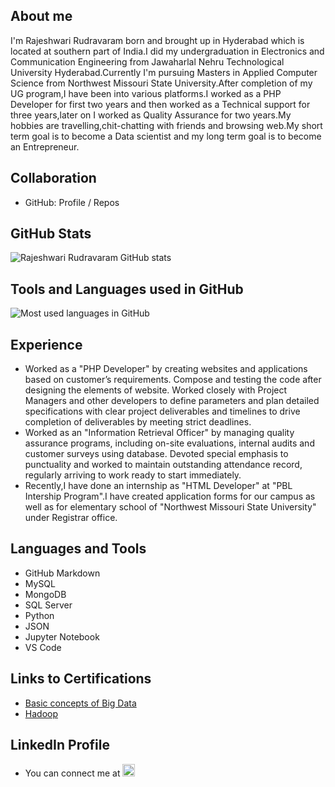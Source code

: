 ## About me

I'm Rajeshwari Rudravaram born and brought up in Hyderabad which is located at southern part of India.I did my undergraduation in Electronics and Communication Engineering from Jawaharlal Nehru Technological University Hyderabad.Currently I'm pursuing Masters in Applied Computer Science from Northwest Missouri State University.After completion of my UG program,I have been into various platforms.I worked as a PHP Developer for first two years and then worked as a Technical support for three years,later on I worked as Quality Assurance for two years.My hobbies are travelling,chit-chatting with friends and browsing web.My short term goal is to become a Data scientist and my long term goal is to become an Entrepreneur.

## Collaboration
- GitHub: Profile / Repos 

## GitHub Stats

![Rajeshwari Rudravaram GitHub stats](https://github-readme-stats.vercel.app/api?username=rajeshwari-rudra&show_icons=true&theme=blue-green)


## Tools and Languages used in GitHub
![Most used languages in GitHub](https://github-readme-stats.vercel.app/api/top-langs/?username=rajeshwari-rudra&langs_count=6)


## Experience
- Worked as a "PHP Developer" by creating websites and applications based on customer’s requirements. Compose and testing the code after designing the elements of website. Worked closely with Project Managers and other developers to define parameters and plan detailed specifications with clear project deliverables and timelines to drive completion of deliverables by meeting strict deadlines.
- Worked as an "Information Retrieval Officer" by managing quality assurance programs, including on-site evaluations, internal audits and customer surveys using database. Devoted special emphasis to punctuality and worked to maintain outstanding attendance record, regularly arriving to work ready to start immediately.
- Recently,I have done an internship as "HTML Developer" at "PBL Intership Program".I have created application forms for our campus as well as for elementary school of "Northwest Missouri State University" under Registrar office.


## Languages and Tools
- GitHub Markdown
- MySQL
- MongoDB
- SQL Server
- Python
- JSON
- Jupyter Notebook
- VS Code

## Links to Certifications
- [Basic concepts of Big Data](https://www.youracclaim.com/badges/f7b6eda3-12c4-4785-985a-f6967ede6819/public_url)
- [Hadoop](https://www.youracclaim.com/badges/5b1a65df-c3f2-4eee-ba99-840fe5e5d03b/public_url)


## LinkedIn Profile 
- You can connect me at <a attid="8742" href="https://www.linkedin.com/in/rajeshwari-r-52b53095/" width="20" height="20"><img src="https://www.linkedin-makeover.com/wp-content/uploads/2014/08/linkedin.png" alt="linkedin" width="20" height="20" class="alignleft size-full wp-image-8742"></a>

